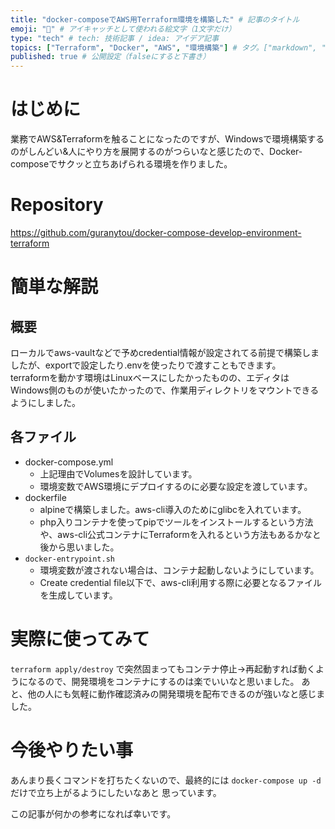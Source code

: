 ```yaml
---
title: "docker-composeでAWS用Terraform環境を構築した" # 記事のタイトル
emoji: "🐳" # アイキャッチとして使われる絵文字（1文字だけ）
type: "tech" # tech: 技術記事 / idea: アイデア記事
topics: ["Terraform", "Docker", "AWS", "環境構築"] # タグ。["markdown", "rust", "aws"]のように指定する
published: true # 公開設定（falseにすると下書き）
---
```


# はじめに
業務でAWS&Terraformを触ることになったのですが、Windowsで環境構築するのがしんどい&人にやり方を展開するのがつらいなと感じたので、Docker-composeでサクッと立ちあげられる環境を作りました。

# Repository
https://github.com/guranytou/docker-compose-develop-environment-terraform

# 簡単な解説
## 概要
ローカルでaws-vaultなどで予めcredential情報が設定されてる前提で構築しましたが、exportで設定したり.envを使ったりで渡すこともできます。  
terraformを動かす環境はLinuxベースにしたかったものの、エディタはWindows側のものが使いたかったので、作業用ディレクトリをマウントできるようにしました。


## 各ファイル
- docker-compose.yml
    - 上記理由でVolumesを設計しています。
    - 環境変数でAWS環境にデプロイするのに必要な設定を渡しています。
- dockerfile
    - alpineで構築しました。aws-cli導入のためにglibcを入れています。
    - php入りコンテナを使ってpipでツールをインストールするという方法や、aws-cli公式コンテナにTerraformを入れるという方法もあるかなと後から思いました。
-  `docker-entrypoint.sh`
    - 環境変数が渡されない場合は、コンテナ起動しないようにしています。
    - Create credential file以下で、aws-cli利用する際に必要となるファイルを生成しています。

# 実際に使ってみて
`terraform apply/destroy` で突然固まってもコンテナ停止→再起動すれば動くようになるので、開発環境をコンテナにするのは楽でいいなと思いました。
あと、他の人にも気軽に動作確認済みの開発環境を配布できるのが強いなと感じました。

# 今後やりたい事
あんまり長くコマンドを打ちたくないので、最終的には `docker-compose up -d`だけで立ち上がるようにしたいなあと
思っています。

この記事が何かの参考になれば幸いです。

